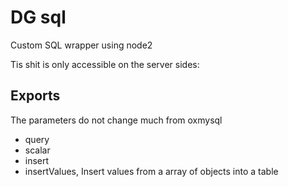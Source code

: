 # DG sql

Custom SQL wrapper using node2

Tis shit is only accessible on the server sides:
## Exports
The parameters do not change much from oxmysql
- query
- scalar
- insert
- insertValues, Insert values from a array of objects into a table